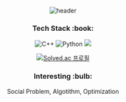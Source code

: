 <div align="center">

![header](https://capsule-render.vercel.app/api?type=waving&color=timeGradient&height=300&section=header&text=MongsangGa&fontSize=90&fontAlign=65)
  
<h3>Tech Stack :book:</h3>
  
![C++](https://img.shields.io/badge/C++-%2300599C.svg?style=for-the-badge&logo=c%2B%2B&logoColor=white)
![Python](https://img.shields.io/badge/python-3670A0?style=for-the-badge&logo=python&logoColor=ffdd54)
<img src="https://img.shields.io/badge/Kotlin-7F52FF?style=for-the-badge&logo=Kotlin&logoColor=white">


[![Solved.ac 프로필](http://mazassumnida.wtf/api/v2/generate_badge?boj=wjdcldn1024)](https://solved.ac/wjdcldn1024)

<h3>Interesting :bulb:</h3>
Social Problem, Algotithm, Optimization

</div>
